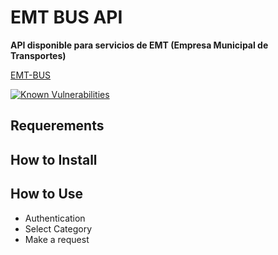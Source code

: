 # EMT BUS API
**API disponible para servicios de EMT (Empresa Municipal de Transportes)**

[EMT-BUS](https://github.com/Destroyer/TeelgramBot-nodejs/master/emt-bus_logo.png)

[![Known Vulnerabilities](https://snyk.io/test/github/lorengamboa/emt-bus/badge.svg)](https://snyk.io/test/github/lorengamboa/emt-bus)

## Requerements
## How to Install
## How to Use
   * Authentication
   * Select Category
   * Make a request
